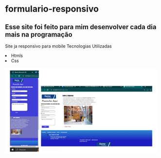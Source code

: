 # formulario-responsivo

<h2> Esse site foi feito para mim desenvolver cada dia mais na programação</h2>

<p> Site ja responsivo para mobile </:

<h2>Tecnologias Utilizadas</h2>
<br>

<li>Htmls</>
<li>Css</>

<br>
<br>

<img width="500px" src="https://github.com/devjunior30/formulario-responsivo/blob/master/assets/Design%20sem%20nome.png?raw=true" alt="imagem do projeto" />
